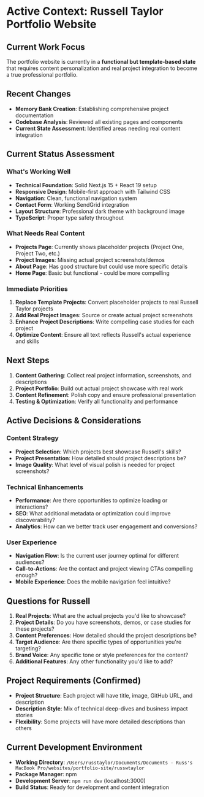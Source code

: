 # Active Context: Russell Taylor Portfolio Website

## Current Work Focus

The portfolio website is currently in a **functional but template-based state** that requires content personalization and real project integration to become a true professional portfolio.

## Recent Changes

-   **Memory Bank Creation**: Establishing comprehensive project documentation
-   **Codebase Analysis**: Reviewed all existing pages and components
-   **Current State Assessment**: Identified areas needing real content integration

## Current Status Assessment

### What's Working Well

-   **Technical Foundation**: Solid Next.js 15 + React 19 setup
-   **Responsive Design**: Mobile-first approach with Tailwind CSS
-   **Navigation**: Clean, functional navigation system
-   **Contact Form**: Working SendGrid integration
-   **Layout Structure**: Professional dark theme with background image
-   **TypeScript**: Proper type safety throughout

### What Needs Real Content

-   **Projects Page**: Currently shows placeholder projects (Project One, Project Two, etc.)
-   **Project Images**: Missing actual project screenshots/demos
-   **About Page**: Has good structure but could use more specific details
-   **Home Page**: Basic but functional - could be more compelling

### Immediate Priorities

1. **Replace Template Projects**: Convert placeholder projects to real Russell Taylor projects
2. **Add Real Project Images**: Source or create actual project screenshots
3. **Enhance Project Descriptions**: Write compelling case studies for each project
4. **Optimize Content**: Ensure all text reflects Russell's actual experience and skills

## Next Steps

1. **Content Gathering**: Collect real project information, screenshots, and descriptions
2. **Project Portfolio**: Build out actual project showcase with real work
3. **Content Refinement**: Polish copy and ensure professional presentation
4. **Testing & Optimization**: Verify all functionality and performance

## Active Decisions & Considerations

### Content Strategy

-   **Project Selection**: Which projects best showcase Russell's skills?
-   **Project Presentation**: How detailed should project descriptions be?
-   **Image Quality**: What level of visual polish is needed for project screenshots?

### Technical Enhancements

-   **Performance**: Are there opportunities to optimize loading or interactions?
-   **SEO**: What additional metadata or optimization could improve discoverability?
-   **Analytics**: How can we better track user engagement and conversions?

### User Experience

-   **Navigation Flow**: Is the current user journey optimal for different audiences?
-   **Call-to-Actions**: Are the contact and project viewing CTAs compelling enough?
-   **Mobile Experience**: Does the mobile navigation feel intuitive?

## Questions for Russell

1. **Real Projects**: What are the actual projects you'd like to showcase?
2. **Project Details**: Do you have screenshots, demos, or case studies for these projects?
3. **Content Preferences**: How detailed should the project descriptions be?
4. **Target Audience**: Are there specific types of opportunities you're targeting?
5. **Brand Voice**: Any specific tone or style preferences for the content?
6. **Additional Features**: Any other functionality you'd like to add?

## Project Requirements (Confirmed)

-   **Project Structure**: Each project will have title, image, GitHub URL, and description
-   **Description Style**: Mix of technical deep-dives and business impact stories
-   **Flexibility**: Some projects will have more detailed descriptions than others

## Current Development Environment

-   **Working Directory**: `/Users/russtaylor/Documents/Documents - Russ's MacBook Pro/websites/portfolio-site/russwtaylor`
-   **Package Manager**: npm
-   **Development Server**: `npm run dev` (localhost:3000)
-   **Build Status**: Ready for development and content integration
